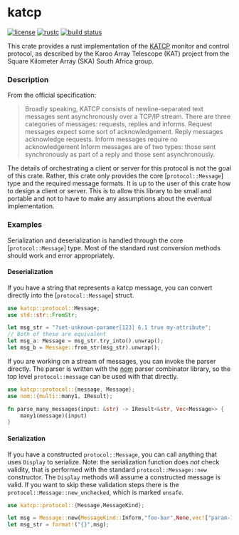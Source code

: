 # katcp

[![license](https://img.shields.io/badge/license-Apache--2.0_OR_MIT-blue?style=flat-square)](#license)
[![rustc](https://img.shields.io/badge/rustc-1.54+-blue?style=flat-square&logo=rust)](https://www.rust-lang.org)
[![build status](https://img.shields.io/github/workflow/status/GReX-Telescope/katcp/CI/main?style=flat-square&logo=github)](https://github.com/GReX-Telescope/katcp/actions)

This crate provides a rust implementation of the [KATCP](https://katcp-python.readthedocs.io/en/latest/_downloads/361189acb383a294be20d6c10c257cb4/NRF-KAT7-6.0-IFCE-002-Rev5-1.pdf)
monitor and control protocol, as described by the Karoo Array Telescope (KAT) project from the Square Kilometer Array (SKA) South Africa group.

### Description

From the official specification:

> Broadly speaking, KATCP consists of newline-separated text messages sent asynchronously over a TCP/IP
> stream. There are three categories of messages: requests, replies and informs. Request messages expect some
> sort of acknowledgement. Reply messages acknowledge requests. Inform messages require no acknowledgement
> Inform messages are of two types: those sent synchronously as part of a reply and those sent asynchronously.

The details of orchestrating a client or server for this protocol is not the goal of this crate. Rather, this crate
only provides the core [`protocol::Message`] type and the required message formats. It is up to the user of this crate how to design
a client or server. This is to allow this library to be small and portable and not to have to make any assumptions about
the eventual implementation.

### Examples

Serialization and deserialization is handled through the core [`protocol::Message`] type. Most of the standard rust conversion methods should work
and error appropriately.

#### Deserialization

If you have a string that represents a katcp message, you can convert directly into the [`protocol::Message`] struct.

```rust
use katcp::protocol::Message;
use std::str::FromStr;

let msg_str = "?set-unknown-paramer[123] 6.1 true my-attribute";
// Both of these are equivalent
let msg_a: Message = msg_str.try_into().unwrap();
let msg_b = Message::from_str(msg_str).unwrap();
```

If you are working on a stream of messages, you can invoke the parser directly. The parser is written with the [nom](https://github.com/Geal/nom)
parser combinator library, so the top level `protocol::message` can be used with that directly.

```rust
use katcp::protocol::{message, Message};
use nom::{multi::many1, IResult};

fn parse_many_messages(input: &str) -> IResult<&str, Vec<Message>> {
    many1(message)(input)
}
```

#### Serialization

If you have a constructed `protocol::Message`, you can call anything that uses `Display` to serialize.
Note: the serialization function does _not_ check validity, that is performed with the standard `protocol::Message::new`
constructor. The `Display` methods will assume a constructed message is valid. If you want to skip these validation steps
there is the `protocol::Message::new_unchecked`, which is marked `unsafe`.

```rust
use katcp::protocol::{Message,MessageKind};

let msg = Message::new(MessageKind::Inform,"foo-bar",None,vec!["param-1","param-2"]).unwrap(); // Panic on bad arguments
let msg_str = format!("{}",msg);
```
